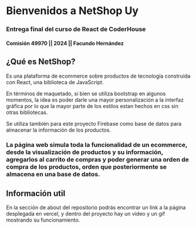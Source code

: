 <h1>Bienvenidos a NetShop Uy</h1>
<h3>Entrega final del curso de React de CoderHouse</h3>
<h4>Comisión 49970 || 2024 || Facundo Hernández</h4>
<h2>¿Qué es NetShop?</h2>
<p>Es una plataforma de ecommerce sobre productos de tecnología construida con React, una biblioteca de JavaScript.</p>
<p>En términos de maquetado, si bien se utiliza bootstrap en algunos momentos, la idea es poder darle una mayor personalización a la interfaz gráfica por lo que la mayor parte de los estilos estan hechos en css sin otras bibliotecas.</p>
<p>Se utiliza también para este proyecto Firebase como base de datos para almacenar la información de los productos.</p>
<h3>La página web simula toda la funcionalidad de un ecommerce, desde la visualización de productos y su información, agregarlos al carrito de compras y poder generar una orden de compra de los productos, orden que posteriormente se almacena en una base de datos.</h3>
<h2>Información util</h2>
<p>En la sección de about del repositorio podrás encontrar un link a la página desplegada en vercel, y dentro del proyecto hay un video y un gif mostrando su funcionamiento.</p>

